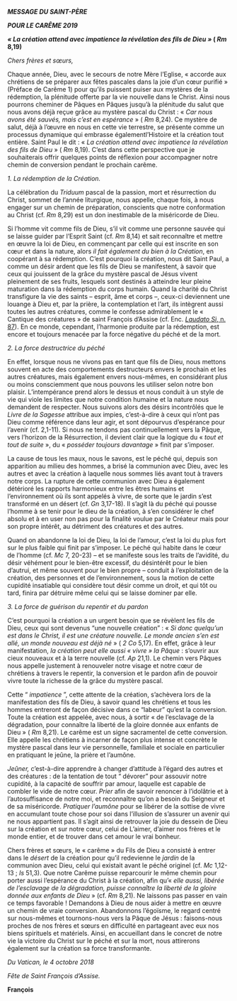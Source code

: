 ***MESSAGE DU SAINT-PÈRE***

***POUR LE CARÊME 2019***

***« La création attend avec impatience la révélation des fils de Dieu »* ( *Rm* 8,19)**

*Chers frères et sœurs,*

Chaque année, Dieu, avec le secours de notre Mère l’Eglise, « accorde aux chrétiens de se préparer aux fêtes pascales dans la joie d’un cœur purifié » (Préface de Carême 1) pour qu’ils puissent puiser aux mystères de la rédemption, la plénitude offerte par la vie nouvelle dans le Christ. Ainsi nous pourrons cheminer de Pâques en Pâques jusqu’à la plénitude du salut que nous avons déjà reçue grâce au mystère pascal du Christ : « *Car nous avons été sauvés, mais c’est en espérance* » ( *Rm* 8,24). Ce mystère de salut, déjà à l’œuvre en nous en cette vie terrestre, se présente comme un processus dynamique qui embrasse égalementl’Histoire et la création tout entière. Saint Paul le dit : « *La création attend avec impatience la révélation des fils de Dieu* » ( *Rm* 8,19). C’est dans cette perspective que je souhaiterais offrir quelques points de réflexion pour accompagner notre chemin de conversion pendant le prochain carême.

*1\. La rédemption de la Création.*

La célébration du *Triduum* pascal de la passion, mort et résurrection du Christ, sommet de l’année liturgique, nous appelle, chaque fois, à nous engager sur un chemin de préparation, conscients que notre conformation au Christ (cf. *Rm* 8,29) est un don inestimable de la miséricorde de Dieu.

Si l’homme vit comme fils de Dieu, s’il vit comme une personne sauvée qui se laisse guider par l’Esprit Saint (cf. *Rm* 8,14) et sait reconnaître et mettre en œuvre la loi de Dieu, en commençant par celle qui est inscrite en son cœur et dans la nature, alors *il fait également du bien à la Création*, en coopérant à sa rédemption. C’est pourquoi la création, nous dit Saint Paul, a comme un désir ardent que les fils de Dieu se manifestent, à savoir que ceux qui jouissent de la grâce du mystère pascal de Jésus vivent pleinement de ses fruits, lesquels sont destinés à atteindre leur pleine maturation dans la rédemption du corps humain. Quand la charité du Christ transfigure la vie des saints – esprit, âme et corps –, ceux-ci deviennent une louange à Dieu et, par la prière, la contemplation et l’art, ils intègrent aussi toutes les autres créatures, comme le confesse admirablement le « Cantique des créatures » de saint François d’Assise (cf. Enc. [*Laudato Sì*, n. 87](http://w2.vatican.va/content/francesco/fr/encyclicals/documents/papa-francesco_20150524_enciclica-laudato-si.html#87.)). En ce monde, cependant, l’harmonie produite par la rédemption, est encore et toujours menacée par la force négative du péché et de la mort.

*2\. La force destructrice du péché*

En effet, lorsque nous ne vivons pas en tant que fils de Dieu, nous mettons souvent en acte des comportements destructeurs envers le prochain et les autres créatures, mais également envers nous-mêmes, en considérant plus ou moins consciemment que nous pouvons les utiliser selon notre bon plaisir. L’intempérance prend alors le dessus et nous conduit à un style de vie qui viole les limites que notre condition humaine et la nature nous demandent de respecter. Nous suivons alors des désirs incontrôlés que le *Livre de la Sagesse* attribue aux impies, c’est-à-dire à ceux qui n’ont pas Dieu comme référence dans leur agir, et sont dépourvus d’espérance pour l’avenir (cf. 2,1-11). Si nous ne tendons pas continuellement vers la Pâque, vers l’horizon de la Résurrection, il devient clair que la logique du « *tout et tout de suite* », du « *posséder toujours davantage* » finit par s’imposer.

La cause de tous les maux, nous le savons, est le péché qui, depuis son apparition au milieu des hommes, a brisé la communion avec Dieu, avec les autres et avec la création à laquelle nous sommes liés avant tout à travers notre corps. La rupture de cette communion avec Dieu a également détérioré les rapports harmonieux entre les êtres humains et l’environnement où ils sont appelés à vivre, de sorte que le jardin s’est transformé en un désert (cf. *Gn* 3,17-18). Il s’agit là du péché qui pousse l’homme à se tenir pour le dieu de la création, à s’en considérer le chef absolu et à en user non pas pour la finalité voulue par le Créateur mais pour son propre intérêt, au détriment des créatures et des autres.

Quand on abandonne la loi de Dieu, la loi de l’amour, c’est la loi du plus fort sur le plus faible qui finit par s’imposer. Le péché qui habite dans le cœur de l’homme (cf. *Mc* 7, 20-23) – et se manifeste sous les traits de l’avidité, du désir véhément pour le bien-être excessif, du désintérêt pour le bien d’autrui, et même souvent pour le bien propre – conduit à l’exploitation de la création, des personnes et de l’environnement, sous la motion de cette cupidité insatiable qui considère tout désir comme un droit, et qui tôt ou tard, finira par détruire même celui qui se laisse dominer par elle.

*3\. La force de guérison du repentir et du pardon*

C’est pourquoi la création a un urgent besoin que se révèlent les fils de Dieu, ceux qui sont devenus “une nouvelle création” : « *Si donc quelqu’un est dans le Christ, il est une créature nouvelle. Le monde ancien s’en est allé, un monde nouveau est déjà né* » ( *2 Co* 5,17). En effet, grâce à leur manifestation, *la création peut elle aussi « vivre » la Pâque* : s’ouvrir aux cieux nouveaux et à la terre nouvelle (cf. *Ap* 21,1). Le chemin vers Pâques nous appelle justement à renouveler notre visage et notre cœur de chrétiens à travers le repentir, la conversion et le pardon afin de pouvoir vivre toute la richesse de la grâce du mystère pascal.

Cette “ *impatience* ”, cette attente de la création, s’achèvera lors de la manifestation des fils de Dieu, à savoir quand les chrétiens et tous les hommes entreront de façon décisive dans ce “labeur” qu’est la conversion. Toute la création est appelée, avec nous, à sortir « de l’esclavage de la dégradation, pour connaître la liberté de la gloire donnée aux enfants de Dieu » ( *Rm* 8,21). Le carême est un signe sacramentel de cette conversion. Elle appelle les chrétiens à incarner de façon plus intense et concrète le mystère pascal dans leur vie personnelle, familiale et sociale en particulier en pratiquant le jeûne, la prière et l’aumône.

*Jeûner,* c’est-à-dire apprendre à changer d’attitude à l’égard des autres et des créatures : de la tentation de tout “ dévorer” pour assouvir notre cupidité, à la capacité de souffrir par amour, laquelle est capable de combler le vide de notre cœur. *Prier* afin de savoir renoncer à l’idolâtrie et à l’autosuffisance de notre moi, et reconnaître qu’on a besoin du Seigneur et de sa miséricorde. *Pratiquer l’aumône* pour se libérer de la sottise de vivre en accumulant toute chose pour soi dans l’illusion de s’assurer un avenir qui ne nous appartient pas. Il s’agit ainsi de retrouver la joie du dessein de Dieu sur la création et sur notre cœur, celui de L’aimer, d’aimer nos frères et le monde entier, et de trouver dans cet amour le vrai bonheur.

Chers frères et sœurs, le « carême » du Fils de Dieu a consisté à entrer dans le *désert* de la création pour qu’il redevienne le *jardin* de la communion avec Dieu, celui qui existait avant le péché originel (cf. *Mc* 1,12-13 ; *Is* 51,3). Que notre Carême puisse reparcourir le même chemin pour porter aussi l’espérance du Christ à la création, afin qu’« *elle aussi, libérée de l’esclavage de la dégradation, puisse connaître la liberté de la gloire donnée aux enfants de Dieu* » (cf. *Rm* 8,21). Ne laissons pas passer en vain ce temps favorable ! Demandons à Dieu de nous aider à mettre en œuvre un chemin de vraie conversion. Abandonnons l’égoïsme, le regard centré sur nous-mêmes et tournons-nous vers la Pâque de Jésus : faisons-nous proches de nos frères et sœurs en difficulté en partageant avec eux nos biens spirituels et matériels. Ainsi, en accueillant dans le concret de notre vie la victoire du Christ sur le péché et sur la mort, nous attirerons également sur la création sa force transformante.

*Du Vatican, le 4 octobre 2018*

*Fête de Saint François d’Assise.*

**François**
